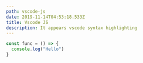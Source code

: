 ```yaml
---
path: vscode-js
date: 2019-11-14T04:53:18.533Z
title: Vscode JS
description: It appears vscode syntax highlighting
---
```

```js
const func = () => {
  console.log("Hello")
}
```
